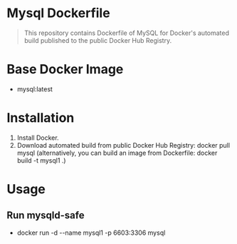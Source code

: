 # Mysql Dockerfile
> This repository contains Dockerfile of MySQL for Docker's automated build published to the public Docker Hub Registry.
# Base Docker Image
- mysql:latest
# Installation
1. Install Docker.
2. Download automated build from public Docker Hub Registry: docker pull mysql
(alternatively, you can build an image from Dockerfile: docker build -t mysql1 .)
# Usage
## Run mysqld-safe
- docker run -d --name mysql1 -p 6603:3306 mysql
